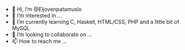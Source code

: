 - 👋 Hi, I’m @Eljovenpatamuslo
- 👀 I’m interested in ...
- 🌱 I’m currently learning C, Haskell, HTML/CSS, PHP and a little bit of MySQL
- 💞️ I’m looking to collaborate on ...
- 📫 How to reach me ...

<!---
Eljovenpatamuslo/Eljovenpatamuslo is a ✨ special ✨ repository because its `README.md` (this file) appears on your GitHub profile.
You can click the Preview link to take a look at your changes.
--->
